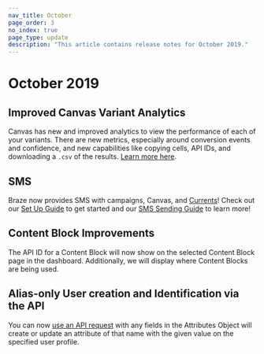```yaml
---
nav_title: October
page_order: 3
no_index: true
page_type: update
description: "This article contains release notes for October 2019."
---
```


# October 2019

## Improved Canvas Variant Analytics

Canvas has new and improved analytics to view the performance of each of your variants. There are new metrics, especially around conversion events and confidence, and new capabilities like copying cells, API IDs, and downloading a `.csv` of the results. [Learn more here]({{site.baseurl}}/user_guide/engagement_tools/canvas/get_started/measuring_and_testing_with_canvas_analytics/#performance-breakdown-by-variant).

## SMS

Braze now provides SMS with campaigns, Canvas, and [Currents]({{site.baseurl}}/user_guide/data_and_analytics/braze_currents/message_engagement_events/)! Check out our [Set Up Guide]({{site.baseurl}}/user_guide/onboarding_with_braze/sms_setup/) to get started and our [SMS Sending Guide]({{site.baseurl}}/user_guide/message_building_by_channel/sms/) to learn more!

## Content Block Improvements

The API ID for a Content Block will now show on the selected Content Block page in the dashboard. Additionally, we will display where Content Blocks are being used.

## Alias-only User creation and Identification via the API

You can now [use an API request]({{site.baseurl}}/api/endpoints/user_data/#user-attributes-object-specification) with any fields in the Attributes Object will create or update an attribute of that name with the given value on the specified user profile.
